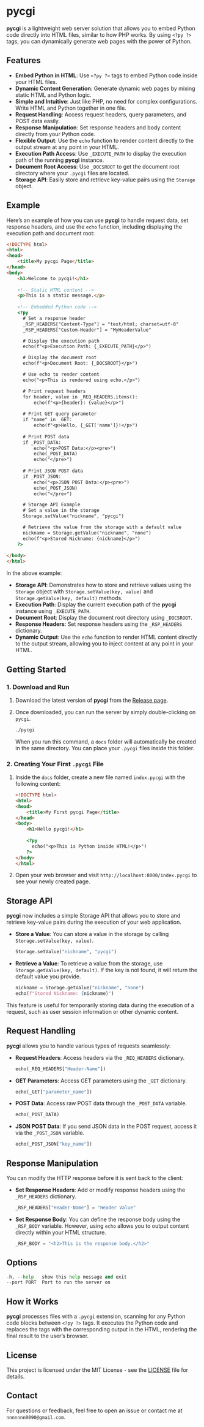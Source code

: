 # pycgi

**pycgi** is a lightweight web server solution that allows you to embed Python code directly into HTML files, similar to how PHP works. By using `<?py ?>` tags, you can dynamically generate web pages with the power of Python.

## Features

- **Embed Python in HTML**: Use `<?py ?>` tags to embed Python code inside your HTML files.
- **Dynamic Content Generation**: Generate dynamic web pages by mixing static HTML and Python logic.
- **Simple and Intuitive**: Just like PHP, no need for complex configurations. Write HTML and Python together in one file.
- **Request Handling**: Access request headers, query parameters, and POST data easily.
- **Response Manipulation**: Set response headers and body content directly from your Python code.
- **Flexible Output**: Use the `echo` function to render content directly to the output stream at any point in your HTML.
- **Execution Path Access**: Use `_EXECUTE_PATH` to display the execution path of the running **pycgi** instance.
- **Document Root Access**: Use `_DOCSROOT` to get the document root directory where your `.pycgi` files are located.
- **Storage API**: Easily store and retrieve key-value pairs using the `Storage` object.

## Example

Here’s an example of how you can use **pycgi** to handle request data, set response headers, and use the `echo` function, including displaying the execution path and document root:

```html
<!DOCTYPE html>
<html>
<head>
    <title>My pycgi Page</title>
</head>
<body>
    <h1>Welcome to pycgi!</h1>
    
    <!-- Static HTML content -->
    <p>This is a static message.</p>
    
    <!-- Embedded Python code -->
    <?py
      # Set a response header
      _RSP_HEADERS["Content-Type"] = "text/html; charset=utf-8"
      _RSP_HEADERS["Custom-Header"] = "MyHeaderValue"

      # Display the execution path
      echo(f"<p>Execution Path: {_EXECUTE_PATH}</p>")

      # Display the document root
      echo(f"<p>Document Root: {_DOCSROOT}</p>")

      # Use echo to render content
      echo("<p>This is rendered using echo.</p>")

      # Print request headers
      for header, value in _REQ_HEADERS.items():
          echo(f"<p>{header}: {value}</p>")
      
      # Print GET query parameter
      if "name" in _GET:
          echo(f"<p>Hello, {_GET['name']}!</p>")
      
      # Print POST data
      if _POST_DATA:
          echo("<p>POST Data:</p><pre>")
          echo(_POST_DATA)
          echo("</pre>")
      
      # Print JSON POST data
      if _POST_JSON:
          echo("<p>JSON POST Data:</p><pre>")
          echo(_POST_JSON)
          echo("</pre>")

      # Storage API Example
      # Set a value in the storage
      Storage.setValue("nickname", "pycgi")

      # Retrieve the value from the storage with a default value
      nickname = Storage.getValue("nickname", "none")
      echo(f"<p>Stored Nickname: {nickname}</p>")
    ?>
    
</body>
</html>
```

In the above example:
- **Storage API**: Demonstrates how to store and retrieve values using the `Storage` object with `Storage.setValue(key, value)` and `Storage.getValue(key, default)` methods.
- **Execution Path**: Display the current execution path of the **pycgi** instance using `_EXECUTE_PATH`.
- **Document Root**: Display the document root directory using `_DOCSROOT`.
- **Response Headers**: Set response headers using the `_RSP_HEADERS` dictionary.
- **Dynamic Output**: Use the `echo` function to render HTML content directly to the output stream, allowing you to inject content at any point in your HTML.

## Getting Started

### 1. Download and Run

1. Download the latest version of **pycgi** from the [Release page](https://github.com/nnnnnnn0090/pycgi/releases).

2. Once downloaded, you can run the server by simply double-clicking on `pycgi`.

    ```bash
    ./pycgi
    ```

   When you run this command, a `docs` folder will automatically be created in the same directory. You can place your `.pycgi` files inside this folder.

### 2. Creating Your First `.pycgi` File

1. Inside the `docs` folder, create a new file named `index.pycgi` with the following content:

    ```html
    <!DOCTYPE html>
    <html>
    <head>
        <title>My First pycgi Page</title>
    </head>
    <body>
        <h1>Hello pycgi!</h1>
        
        <?py
          echo("<p>This is Python inside HTML!</p>")
        ?>
    </body>
    </html>
    ```

2. Open your web browser and visit `http://localhost:8000/index.pycgi` to see your newly created page.

## Storage API

**pycgi** now includes a simple Storage API that allows you to store and retrieve key-value pairs during the execution of your web application.

- **Store a Value**: You can store a value in the storage by calling `Storage.setValue(key, value)`.

  ```python
  Storage.setValue("nickname", "pycgi")
  ```

- **Retrieve a Value**: To retrieve a value from the storage, use `Storage.getValue(key, default)`. If the key is not found, it will return the default value you provide.

  ```python
  nickname = Storage.getValue("nickname", "none")
  echo(f"Stored Nickname: {nickname}")
  ```

This feature is useful for temporarily storing data during the execution of a request, such as user session information or other dynamic content.

## Request Handling

**pycgi** allows you to handle various types of requests seamlessly:

- **Request Headers**: Access headers via the `_REQ_HEADERS` dictionary.
  
  ```python
  echo(_REQ_HEADERS["Header-Name"])
  ```

- **GET Parameters**: Access GET parameters using the `_GET` dictionary.

  ```python
  echo(_GET["parameter_name"])
  ```

- **POST Data**: Access raw POST data through the `_POST_DATA` variable.

  ```python
  echo(_POST_DATA)
  ```

- **JSON POST Data**: If you send JSON data in the POST request, access it via the `_POST_JSON` variable.

  ```python
  echo(_POST_JSON["key_name"])
  ```

## Response Manipulation

You can modify the HTTP response before it is sent back to the client:

- **Set Response Headers**: Add or modify response headers using the `_RSP_HEADERS` dictionary.

  ```python
  _RSP_HEADERS["Header-Name"] = "Header Value"
  ```

- **Set Response Body**: You can define the response body using the `_RSP_BODY` variable. However, using `echo` allows you to output content directly within your HTML structure.

  ```python
  _RSP_BODY = "<h2>This is the response body.</h2>"
  ```
  
## Options
```python
-h, --help   show this help message and exit
--port PORT  Port to run the server on
```

## How it Works

**pycgi** processes files with a `.pycgi` extension, scanning for any Python code blocks between `<?py ?>` tags. It executes the Python code and replaces the tags with the corresponding output in the HTML, rendering the final result to the user’s browser.

## License

This project is licensed under the MIT License - see the [LICENSE](LICENSE) file for details.

## Contact

For questions or feedback, feel free to open an issue or contact me at `nnnnnnn0090@gmail.com`.
